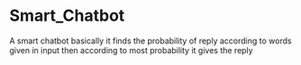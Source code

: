 # Smart_Chatbot
A smart chatbot basically it finds the probability of reply according to words given in input then according to most probability it gives the reply
